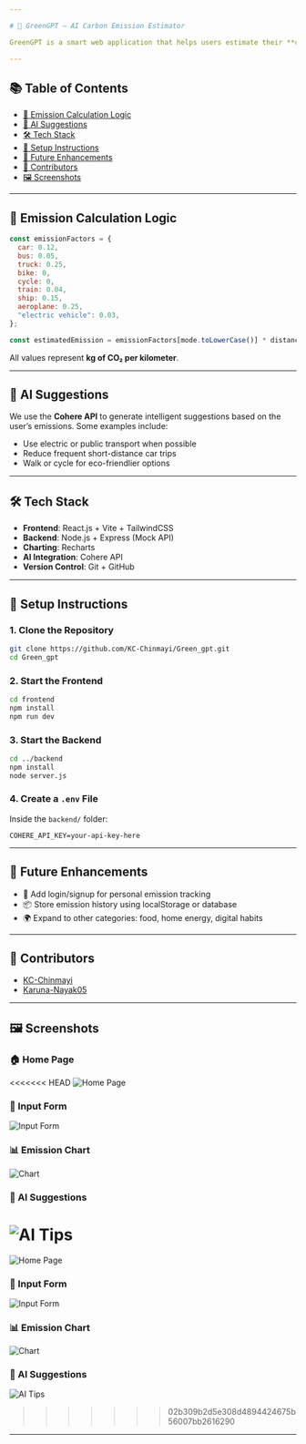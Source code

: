 ```yaml
---

# 🌱 GreenGPT – AI Carbon Emission Estimator

GreenGPT is a smart web application that helps users estimate their **carbon emissions** based on travel distance and transportation mode. It also provides **AI-powered suggestions** using the **Cohere API** to reduce environmental impact.

---
```


## 📚 Table of Contents

* [🧮 Emission Calculation Logic](#-emission-calculation-logic)
* [🧠 AI Suggestions](#-ai-suggestions)
* [🛠 Tech Stack](#-tech-stack)
* [🧪 Setup Instructions](#-setup-instructions)
* [🔮 Future Enhancements](#-future-enhancements)
* [👥 Contributors](#-contributors)
* [🖼️ Screenshots](#️-screenshots)

---

## 🧮 Emission Calculation Logic

```js
const emissionFactors = {
  car: 0.12,
  bus: 0.05,
  truck: 0.25,
  bike: 0,
  cycle: 0,
  train: 0.04,
  ship: 0.15,
  aeroplane: 0.25,
  "electric vehicle": 0.03,
};

const estimatedEmission = emissionFactors[mode.toLowerCase()] * distance;
```

All values represent **kg of CO₂ per kilometer**.

---

## 🧠 AI Suggestions

We use the **Cohere API** to generate intelligent suggestions based on the user’s emissions.
Some examples include:

* Use electric or public transport when possible
* Reduce frequent short-distance car trips
* Walk or cycle for eco-friendlier options

---

## 🛠 Tech Stack

* **Frontend**: React.js + Vite + TailwindCSS
* **Backend**: Node.js + Express (Mock API)
* **Charting**: Recharts
* **AI Integration**: Cohere API
* **Version Control**: Git + GitHub

---

## 🧪 Setup Instructions

### 1. Clone the Repository

```bash
git clone https://github.com/KC-Chinmayi/Green_gpt.git
cd Green_gpt
```

### 2. Start the Frontend

```bash
cd frontend
npm install
npm run dev
```

### 3. Start the Backend

```bash
cd ../backend
npm install
node server.js
```

### 4. Create a `.env` File

Inside the `backend/` folder:

```env
COHERE_API_KEY=your-api-key-here
```

---

## 🔮 Future Enhancements

* 🔐 Add login/signup for personal emission tracking
* 📦 Store emission history using localStorage or database
* 🌍 Expand to other categories: food, home energy, digital habits

---

## 👥 Contributors

* [KC-Chinmayi](https://github.com/KC-Chinmayi)
* [Karuna-Nayak05](https://github.com/Karuna-Nayak05)

---

## 🖼️ Screenshots


### 🏠 Home Page
<<<<<<< HEAD
![Home Page](frontend/src/assets/home.png)


### 📝 Input Form
![Input Form](frontend/src/assets/form.png)

### 📊 Emission Chart
![Chart](frontend/src/assets/chart.png)

### 🤖 AI Suggestions
![AI Tips](frontend/src/assets/ai-tips.png)
=======
![Home Page](./assets/home.png)

### 📝 Input Form
![Input Form](./assets/form.png)

### 📊 Emission Chart
![Chart](./assets/chart.png)

### 🤖 AI Suggestions
![AI Tips](./assets/ai-tips.png)
>>>>>>> 02b309b2d5e308d4894424675b56007bb2616290


---

